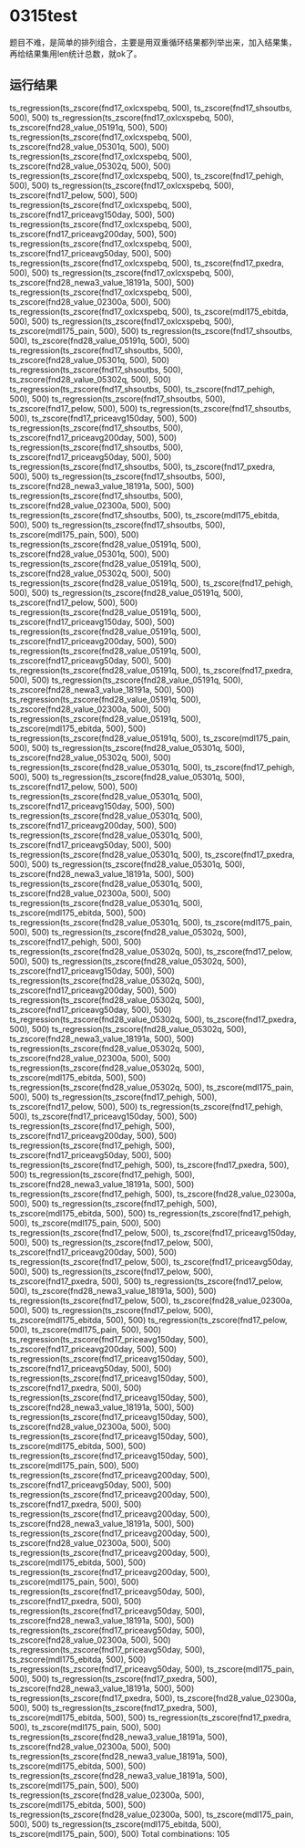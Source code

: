 # 0315test
题目不难，是简单的排列组合，主要是用双重循环结果都列举出来，加入结果集，再给结果集用len统计总数，就ok了。

## 运行结果
ts_regression(ts_zscore(fnd17_oxlcxspebq, 500), ts_zscore(fnd17_shsoutbs, 500), 500)
ts_regression(ts_zscore(fnd17_oxlcxspebq, 500), ts_zscore(fnd28_value_05191q, 500), 500)
ts_regression(ts_zscore(fnd17_oxlcxspebq, 500), ts_zscore(fnd28_value_05301q, 500), 500)
ts_regression(ts_zscore(fnd17_oxlcxspebq, 500), ts_zscore(fnd28_value_05302q, 500), 500)
ts_regression(ts_zscore(fnd17_oxlcxspebq, 500), ts_zscore(fnd17_pehigh, 500), 500)
ts_regression(ts_zscore(fnd17_oxlcxspebq, 500), ts_zscore(fnd17_pelow, 500), 500)
ts_regression(ts_zscore(fnd17_oxlcxspebq, 500), ts_zscore(fnd17_priceavg150day, 500), 500)
ts_regression(ts_zscore(fnd17_oxlcxspebq, 500), ts_zscore(fnd17_priceavg200day, 500), 500)
ts_regression(ts_zscore(fnd17_oxlcxspebq, 500), ts_zscore(fnd17_priceavg50day, 500), 500)
ts_regression(ts_zscore(fnd17_oxlcxspebq, 500), ts_zscore(fnd17_pxedra, 500), 500)
ts_regression(ts_zscore(fnd17_oxlcxspebq, 500), ts_zscore(fnd28_newa3_value_18191a, 500), 500)
ts_regression(ts_zscore(fnd17_oxlcxspebq, 500), ts_zscore(fnd28_value_02300a, 500), 500)
ts_regression(ts_zscore(fnd17_oxlcxspebq, 500), ts_zscore(mdl175_ebitda, 500), 500)
ts_regression(ts_zscore(fnd17_oxlcxspebq, 500), ts_zscore(mdl175_pain, 500), 500)
ts_regression(ts_zscore(fnd17_shsoutbs, 500), ts_zscore(fnd28_value_05191q, 500), 500)
ts_regression(ts_zscore(fnd17_shsoutbs, 500), ts_zscore(fnd28_value_05301q, 500), 500)
ts_regression(ts_zscore(fnd17_shsoutbs, 500), ts_zscore(fnd28_value_05302q, 500), 500)
ts_regression(ts_zscore(fnd17_shsoutbs, 500), ts_zscore(fnd17_pehigh, 500), 500)
ts_regression(ts_zscore(fnd17_shsoutbs, 500), ts_zscore(fnd17_pelow, 500), 500)
ts_regression(ts_zscore(fnd17_shsoutbs, 500), ts_zscore(fnd17_priceavg150day, 500), 500)
ts_regression(ts_zscore(fnd17_shsoutbs, 500), ts_zscore(fnd17_priceavg200day, 500), 500)
ts_regression(ts_zscore(fnd17_shsoutbs, 500), ts_zscore(fnd17_priceavg50day, 500), 500)
ts_regression(ts_zscore(fnd17_shsoutbs, 500), ts_zscore(fnd17_pxedra, 500), 500)
ts_regression(ts_zscore(fnd17_shsoutbs, 500), ts_zscore(fnd28_newa3_value_18191a, 500), 500)
ts_regression(ts_zscore(fnd17_shsoutbs, 500), ts_zscore(fnd28_value_02300a, 500), 500)
ts_regression(ts_zscore(fnd17_shsoutbs, 500), ts_zscore(mdl175_ebitda, 500), 500)
ts_regression(ts_zscore(fnd17_shsoutbs, 500), ts_zscore(mdl175_pain, 500), 500)
ts_regression(ts_zscore(fnd28_value_05191q, 500), ts_zscore(fnd28_value_05301q, 500), 500)
ts_regression(ts_zscore(fnd28_value_05191q, 500), ts_zscore(fnd28_value_05302q, 500), 500)
ts_regression(ts_zscore(fnd28_value_05191q, 500), ts_zscore(fnd17_pehigh, 500), 500)
ts_regression(ts_zscore(fnd28_value_05191q, 500), ts_zscore(fnd17_pelow, 500), 500)
ts_regression(ts_zscore(fnd28_value_05191q, 500), ts_zscore(fnd17_priceavg150day, 500), 500)
ts_regression(ts_zscore(fnd28_value_05191q, 500), ts_zscore(fnd17_priceavg200day, 500), 500)
ts_regression(ts_zscore(fnd28_value_05191q, 500), ts_zscore(fnd17_priceavg50day, 500), 500)
ts_regression(ts_zscore(fnd28_value_05191q, 500), ts_zscore(fnd17_pxedra, 500), 500)
ts_regression(ts_zscore(fnd28_value_05191q, 500), ts_zscore(fnd28_newa3_value_18191a, 500), 500)
ts_regression(ts_zscore(fnd28_value_05191q, 500), ts_zscore(fnd28_value_02300a, 500), 500)
ts_regression(ts_zscore(fnd28_value_05191q, 500), ts_zscore(mdl175_ebitda, 500), 500)
ts_regression(ts_zscore(fnd28_value_05191q, 500), ts_zscore(mdl175_pain, 500), 500)
ts_regression(ts_zscore(fnd28_value_05301q, 500), ts_zscore(fnd28_value_05302q, 500), 500)
ts_regression(ts_zscore(fnd28_value_05301q, 500), ts_zscore(fnd17_pehigh, 500), 500)
ts_regression(ts_zscore(fnd28_value_05301q, 500), ts_zscore(fnd17_pelow, 500), 500)
ts_regression(ts_zscore(fnd28_value_05301q, 500), ts_zscore(fnd17_priceavg150day, 500), 500)
ts_regression(ts_zscore(fnd28_value_05301q, 500), ts_zscore(fnd17_priceavg200day, 500), 500)
ts_regression(ts_zscore(fnd28_value_05301q, 500), ts_zscore(fnd17_priceavg50day, 500), 500)
ts_regression(ts_zscore(fnd28_value_05301q, 500), ts_zscore(fnd17_pxedra, 500), 500)
ts_regression(ts_zscore(fnd28_value_05301q, 500), ts_zscore(fnd28_newa3_value_18191a, 500), 500)
ts_regression(ts_zscore(fnd28_value_05301q, 500), ts_zscore(fnd28_value_02300a, 500), 500)
ts_regression(ts_zscore(fnd28_value_05301q, 500), ts_zscore(mdl175_ebitda, 500), 500)
ts_regression(ts_zscore(fnd28_value_05301q, 500), ts_zscore(mdl175_pain, 500), 500)
ts_regression(ts_zscore(fnd28_value_05302q, 500), ts_zscore(fnd17_pehigh, 500), 500)
ts_regression(ts_zscore(fnd28_value_05302q, 500), ts_zscore(fnd17_pelow, 500), 500)
ts_regression(ts_zscore(fnd28_value_05302q, 500), ts_zscore(fnd17_priceavg150day, 500), 500)
ts_regression(ts_zscore(fnd28_value_05302q, 500), ts_zscore(fnd17_priceavg200day, 500), 500)
ts_regression(ts_zscore(fnd28_value_05302q, 500), ts_zscore(fnd17_priceavg50day, 500), 500)
ts_regression(ts_zscore(fnd28_value_05302q, 500), ts_zscore(fnd17_pxedra, 500), 500)
ts_regression(ts_zscore(fnd28_value_05302q, 500), ts_zscore(fnd28_newa3_value_18191a, 500), 500)
ts_regression(ts_zscore(fnd28_value_05302q, 500), ts_zscore(fnd28_value_02300a, 500), 500)
ts_regression(ts_zscore(fnd28_value_05302q, 500), ts_zscore(mdl175_ebitda, 500), 500)
ts_regression(ts_zscore(fnd28_value_05302q, 500), ts_zscore(mdl175_pain, 500), 500)
ts_regression(ts_zscore(fnd17_pehigh, 500), ts_zscore(fnd17_pelow, 500), 500)
ts_regression(ts_zscore(fnd17_pehigh, 500), ts_zscore(fnd17_priceavg150day, 500), 500)
ts_regression(ts_zscore(fnd17_pehigh, 500), ts_zscore(fnd17_priceavg200day, 500), 500)
ts_regression(ts_zscore(fnd17_pehigh, 500), ts_zscore(fnd17_priceavg50day, 500), 500)
ts_regression(ts_zscore(fnd17_pehigh, 500), ts_zscore(fnd17_pxedra, 500), 500)
ts_regression(ts_zscore(fnd17_pehigh, 500), ts_zscore(fnd28_newa3_value_18191a, 500), 500)
ts_regression(ts_zscore(fnd17_pehigh, 500), ts_zscore(fnd28_value_02300a, 500), 500)
ts_regression(ts_zscore(fnd17_pehigh, 500), ts_zscore(mdl175_ebitda, 500), 500)
ts_regression(ts_zscore(fnd17_pehigh, 500), ts_zscore(mdl175_pain, 500), 500)
ts_regression(ts_zscore(fnd17_pelow, 500), ts_zscore(fnd17_priceavg150day, 500), 500)
ts_regression(ts_zscore(fnd17_pelow, 500), ts_zscore(fnd17_priceavg200day, 500), 500)
ts_regression(ts_zscore(fnd17_pelow, 500), ts_zscore(fnd17_priceavg50day, 500), 500)
ts_regression(ts_zscore(fnd17_pelow, 500), ts_zscore(fnd17_pxedra, 500), 500)
ts_regression(ts_zscore(fnd17_pelow, 500), ts_zscore(fnd28_newa3_value_18191a, 500), 500)
ts_regression(ts_zscore(fnd17_pelow, 500), ts_zscore(fnd28_value_02300a, 500), 500)
ts_regression(ts_zscore(fnd17_pelow, 500), ts_zscore(mdl175_ebitda, 500), 500)
ts_regression(ts_zscore(fnd17_pelow, 500), ts_zscore(mdl175_pain, 500), 500)
ts_regression(ts_zscore(fnd17_priceavg150day, 500), ts_zscore(fnd17_priceavg200day, 500), 500)
ts_regression(ts_zscore(fnd17_priceavg150day, 500), ts_zscore(fnd17_priceavg50day, 500), 500)
ts_regression(ts_zscore(fnd17_priceavg150day, 500), ts_zscore(fnd17_pxedra, 500), 500)
ts_regression(ts_zscore(fnd17_priceavg150day, 500), ts_zscore(fnd28_newa3_value_18191a, 500), 500)
ts_regression(ts_zscore(fnd17_priceavg150day, 500), ts_zscore(fnd28_value_02300a, 500), 500)
ts_regression(ts_zscore(fnd17_priceavg150day, 500), ts_zscore(mdl175_ebitda, 500), 500)
ts_regression(ts_zscore(fnd17_priceavg150day, 500), ts_zscore(mdl175_pain, 500), 500)
ts_regression(ts_zscore(fnd17_priceavg200day, 500), ts_zscore(fnd17_priceavg50day, 500), 500)
ts_regression(ts_zscore(fnd17_priceavg200day, 500), ts_zscore(fnd17_pxedra, 500), 500)
ts_regression(ts_zscore(fnd17_priceavg200day, 500), ts_zscore(fnd28_newa3_value_18191a, 500), 500)
ts_regression(ts_zscore(fnd17_priceavg200day, 500), ts_zscore(fnd28_value_02300a, 500), 500)
ts_regression(ts_zscore(fnd17_priceavg200day, 500), ts_zscore(mdl175_ebitda, 500), 500)
ts_regression(ts_zscore(fnd17_priceavg200day, 500), ts_zscore(mdl175_pain, 500), 500)
ts_regression(ts_zscore(fnd17_priceavg50day, 500), ts_zscore(fnd17_pxedra, 500), 500)
ts_regression(ts_zscore(fnd17_priceavg50day, 500), ts_zscore(fnd28_newa3_value_18191a, 500), 500)
ts_regression(ts_zscore(fnd17_priceavg50day, 500), ts_zscore(fnd28_value_02300a, 500), 500)
ts_regression(ts_zscore(fnd17_priceavg50day, 500), ts_zscore(mdl175_ebitda, 500), 500)
ts_regression(ts_zscore(fnd17_priceavg50day, 500), ts_zscore(mdl175_pain, 500), 500)
ts_regression(ts_zscore(fnd17_pxedra, 500), ts_zscore(fnd28_newa3_value_18191a, 500), 500)
ts_regression(ts_zscore(fnd17_pxedra, 500), ts_zscore(fnd28_value_02300a, 500), 500)
ts_regression(ts_zscore(fnd17_pxedra, 500), ts_zscore(mdl175_ebitda, 500), 500)
ts_regression(ts_zscore(fnd17_pxedra, 500), ts_zscore(mdl175_pain, 500), 500)
ts_regression(ts_zscore(fnd28_newa3_value_18191a, 500), ts_zscore(fnd28_value_02300a, 500), 500)
ts_regression(ts_zscore(fnd28_newa3_value_18191a, 500), ts_zscore(mdl175_ebitda, 500), 500)
ts_regression(ts_zscore(fnd28_newa3_value_18191a, 500), ts_zscore(mdl175_pain, 500), 500)
ts_regression(ts_zscore(fnd28_value_02300a, 500), ts_zscore(mdl175_ebitda, 500), 500)
ts_regression(ts_zscore(fnd28_value_02300a, 500), ts_zscore(mdl175_pain, 500), 500)
ts_regression(ts_zscore(mdl175_ebitda, 500), ts_zscore(mdl175_pain, 500), 500)
Total combinations: 105
